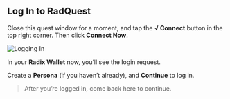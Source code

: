 ## Log In to RadQuest

Close this quest window for a moment, and tap the **√ Connect** button in the top right corner. Then click **Connect Now**.

![Logging In](/quests-images/key/2-KeyImage_ConnectButtonScreenshot.webp)

In your **Radix Wallet** now, you’ll see the login request.

Create a **Persona** (if you haven’t already), and **Continue** to log in.

> After you’re logged in, come back here to continue.

